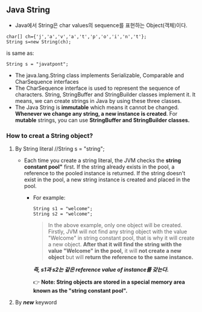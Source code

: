 ## Java String
- Java에서 String은 char values의 sequence를 표현하는 Object(객체)이다. 
```
char[] ch={'j','a','v','a','t','p','o','i','n','t'};  
String s=new String(ch);  
```
is same as:
```
String s = "javatpont";
```
- The java.lang.String class implements Serializable, Comparable and CharSequence interfaces
- The CharSequence interface is used to represent the sequence of characters. String, StringBuffer and StringBuilder classes implement it. 
  It means, we can create strings in Java by using these three classes.
 - The Java String is **immutable** which means it cannot be changed. **Whenever we change any string, a new instance is created**. 
   For **mutable** strings, you can use **StringBuffer and StringBuilder classes.**

### How to creat a String object?
 1. By String literal //String s = "string";
    - Each time you create a string literal, the JVM checks the **string constant pool"** first.
    If the string already exists in the pool, a reference to the pooled instance is returned. If the string doesn't exist in the pool, a new string instance is created and placed in the pool. 
      - For example:
          ```
          String s1 = "welcome";
          String s2 = "welcome"; 
          ```
          > In the above example, only one object will be created. Firstly, JVM will not find any string object with the value "Welcome" in string constant pool, that is why it will           create a new object. **After that it will find the string with the value "Welcome" in the pool,** it will **not create a new object** but will **return the reference to             the same instance.**
          
          ***즉, s1과 s2는 같은 reference value of instance를 갖는다.***
          
          :point_right: **Note: String objects are stored in a special memory area known as the "string constant pool".**
               
 3. By ***new*** keyword
